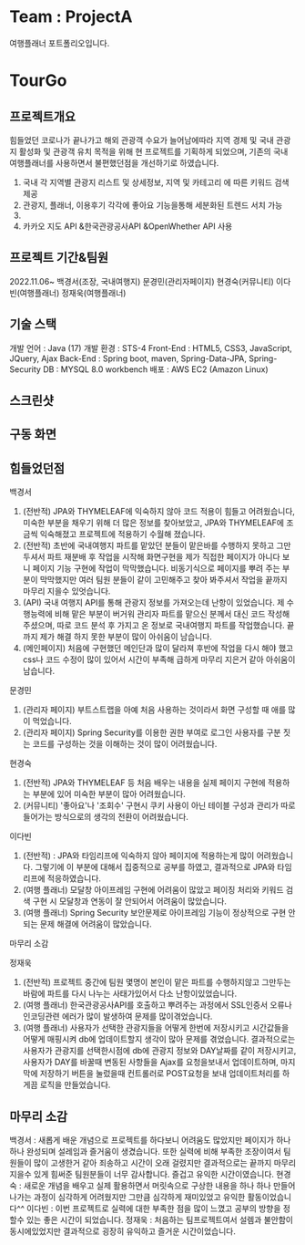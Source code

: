 # Team : ProjectA
여행플래너 포트폴리오입니다.
# TourGo

## 프로젝트개요
힘들었던 코로나가 끝나가고 해외 관광객 수요가 늘어남에따라 
지역 경제 및 국내 관광지 활성화 및 관광객 유치 목적을 위해 현 프로젝트를 기획하게 되었으며,
기존의 국내 여행플래너를 사용하면서 불편했던점을 개선하기로 하였습니다.


1. 국내 각 지역별 관광지 리스트 및 상세정보, 지역 및 카테고리 에 따른 키워드 검색 제공
2. 관광지, 플래너, 이용후기 각각에 좋아요 기능을통해 세분화된 트렌드 서치 가능
3. 
4. 카카오 지도 API &한국관광공사API &OpenWhether API 사용



## 프로젝트 기간&팀원
2022.11.06~
백경서(조장, 국내여행지)
문경민(관리자페이지)
현경숙(커뮤니티)
이다빈(여행플래너)
정재욱(여행플래너)
## 기술 스택

개발 언어 : Java (17)
개발 환경 : STS-4
Front-End : HTML5, CSS3, JavaScript, JQuery, Ajax
Back-End : Spring boot, maven, Spring-Data-JPA, Spring-Security
DB : MYSQL 8.0 workbench
배포 : AWS EC2 (Amazon Linux)
## 스크린샷

## 구동 화면

## 힘들었던점
백경서
1. (전반적) JPA와 THYMELEAF에 익숙하지 않아 코드 적용이 힘들고 어려웠습니다, 미숙한 부분을 채우기 위해 더 많은 정보를 찾아보았고, JPA와 THYMELEAF에 조금씩 익숙해졌고 프로젝트에 적용하기 수월해 졌습니다.
2. (전반적) 초반에 국내여행지 파트를 맡았던 분들이 맡은바를 수행하지 못하고 그만두셔서 파트 재분배 후 작업을 시작해 화면구현을 제가 직접한 페이지가 아니다 보니 페이지 기능 구현에 작업이 막막했습니다. 
비동기식으로 페이지를 뿌려 주는 부분이 막막했지만 여러 팀원 분들이 같이 고민해주고 찾아 봐주셔서 작업을 끝까지 마무리 지을수 있엇습니다. 
3. (API) 국내 여행지 API를 통해 관광지 정보를 가져오는데 난항이 있었습니다. 제 수행능력에 비해 맡은 부분이 버거워 관리자 파트를 맡으신 분께서 대신 코드 작성해 주셨으며, 따로 코드 분석 후 가지고 온 정보로 국내여행지 파트를 작업했습니다.
끝까지 제가 해결 하지 못한 부분이 많이 아쉬움이 남습니다.
4. (메인페이지) 처음에 구현했던 메인단과 많이 달라져 후반에 작업을 다시 해야 했고 css나 코드 수정이 많이 있어서 시간이 부족해 급하게 마무리 지은거 같아 아쉬움이 남습니다.

문경민
1. (관리자 페이지) 부트스트랩을 아예 처음 사용하는 것이라서 화면 구성할 때 애를 많이 먹었습니다.
2. (관리자 페이지) Spring Security를 이용한 권한 부여로 로그인 사용자를 구분 짓는 코드를 구성하는 것을 이해하는 것이 많이 어려웠습니다.

현경숙
1. (전반적) JPA와 THYMELEAF 등 처음 배우는 내용을 실제 페이지 구현에 적용하는 부분에 있어 미숙한 부분이 많아 어려웠습니다.
2. (커뮤니티) '좋아요'나 '조회수' 구현시 쿠키 사용이 아닌 테이블 구성과 관리가 따로 들어가는 방식으로의 생각의 전환이 어려웠습니다. 


이다빈
1. (전반적) : JPA와 타임리프에 익숙하지 않아 페이지에 적용하는게 많이 어려웠습니다. 그렇기에 이 부분에 대해서 집중적으로 공부를 하였고, 결과적으로 JPA와 타임리프에 적응하였습니다.
2. (여행 플래너) 모달창 아이프레임 구현에 어려움이 많았고 페이징 처리와 키워드 검색 구현 시 모달창과 연동이 잘 안되어서 어려움이 많았습니다.
3. (여행 플래너) Spring Security 보안문제로 아이프레임 기능이 정상적으로 구현 안되는 문제 해결에 어려움이 많았습니다.

마무리 소감



정재욱
1. (전반적) 프로젝트 중간에 팀원 몇명이 본인이 맡은 파트를 수행하지않고 그만두는 바람에 파트를 다시 나누는 사태가있어서 다소 난항이있었습니다.
2. (여행 플래너) 한국관광공사API를 호출하고 뿌려주는 과정에서 SSL인증서 오류나 인코딩관련 에러가 많이 발생하여 문제를 많이겪었습니다.
3. (여행 플래너) 사용자가 선택한 관광지들을 어떻게 한번에 저장시키고 시간값들을 어떻게 매핑시켜 db에 업데이트할지 생각이 많아 문제를 겪었습니다. 
결과적으로는 사용자가 관광지를 선택한시점에 db에 관광지 정보와 DAY날짜를 같이 저장시키고, 사용자가 DAY를 바꿀때 변동된 사항들을 Ajax를 요청을보내서 업데이트하며, 
마지막에 저장하기 버튼을 눌렀을때 컨트롤러로 POST요청을 보내 업데이트처리를 하게끔 로직을 만들었습니다.


## 마무리 소감
백경서 : 새롭게 배운 개념으로 프로젝트를 하다보니 어려움도 많았지만 페이지가 하나 하나 완성되며 설레임과 즐거움이 생겼습니다. 
또한 실력에 비해 부족한 조장이여서 팀원들이 많이 고생한거 같아 죄송하고 시간이 오래 걸렸지만 결과적으로는 끝까지 마무리 지을수 있게 힘써준 팀원분들이 너무 감사합니다.
즐겁고 유익한 시간이였습니다.
현경숙 : 새로운 개념을 배우고 실제 활용하면서 머릿속으로 구상한 내용을 하나 하나 만들어 나가는 과정이 심각하게 어려웠지만 그만큼 심각하게 재미있었고 유익한 활동이었습니다^^
이다빈 : 이번 프로젝트로 실력에 대한 부족한 점을 많이 느꼈고 공부의 방향을 정할수 있는 좋은 시간이 되었습니다.
정재욱 : 처음하는 팀프로젝트여서 설렘과 불안함이 동시에있었지만 결과적으로 굉장히 유익하고 즐거운 시간이었습니다.
